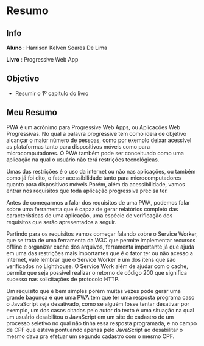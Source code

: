
# Resumo
## Info
**Aluno** : Harrison Kelven Soares De Lima


**Livro** : Progressive Web App
## Objetivo
- Resumir o 1º capitulo do livro

## Meu Resumo

PWA é um acrônimo para Progressive Web Apps, ou Aplicações Web Progressivas. No qual a palavra progressive tem como ideia de objetivo alcançar o maior número de pessoas, como por exemplo deixar acessível as plataformas tanto para dispositivos móveis como para microcomputadores. O PWA também pode ser conceituado como uma aplicação na qual o usuário não terá restrições tecnológicas. 

Umas das restrições é o uso da internet ou não nas aplicações, ou também como já foi dito, o fator acessibilidade tanto para microcomputadores quanto para dispositivos móveis.Porém, além da acessibilidade, vamos entrar nos requisitos que toda aplicação progressiva precisa ter.

Antes de começarmos a falar dos requisitos de uma PWA, podemos falar sobre uma ferramenta que é capaz de gerar relatórios completo das características de uma aplicação, uma espécie de verificação dos requisitos que serão apresentados  a seguir. 

Partindo para os requisitos vamos começar falando sobre o Service Worker, que se trata de uma ferramenta da W3C que permite implementar recursos offline e organizar cache dos arquivos, ferramenta importante já que ajuda em uma das restrições mais importantes que é o fator ter ou não acesso a internet, vale lembrar que o Service Worker é um dos itens que são verificados no Lighthouse. O Service Work além de ajudar com o cache, permite que seja possível realizar o retorno de código 200 que significa sucesso nas solicitações de protocolo HTTP.

Um requisito que é bem simples porém muitas vezes pode gerar uma grande bagunça é que uma PWA tem que ter uma resposta programa caso o JavaScript seja desativado, como se alguém fosse tentar desativar por exemplo, um dos casos citados pelo autor do texto é uma situação na qual um usuário desabilitou o JavaScript em um site de cadastro de um processo seletivo no qual não tinha essa resposta programada, e no campo de CPF que estava pontuando apenas pelo JavaScript ao desabilitar o mesmo dava pra efetuar um segundo cadastro com o mesmo CPF.

